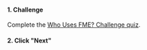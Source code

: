 <head><base target="_blank"> </head>

#### 1. Challenge
Complete the [Who Uses FME? Challenge quiz](https://safe.my.trailhead.com/content/safe/modules/why-data-integration/who-uses-fme#challenge).

#### 2. Click "Next"
  
